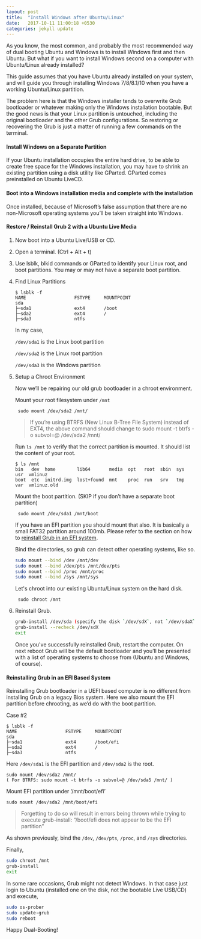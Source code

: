 ```yaml
---
layout: post
title:  "Install Windows after Ubuntu/Linux"
date:   2017-10-11 11:00:18 +0530
categories: jekyll update
---
```

As you know, the most common, and probably the most recommended way of dual booting Ubuntu and Windows is to install Windows first and then Ubuntu. But what if you want to install Windows second on a computer with Ubuntu/Linux already installed?

This guide assumes that you have Ubuntu already installed on your system, and will guide you through installing Windows 7/8/8.1/10 when you have a working Ubuntu/Linux partition.

The problem here is that the Windows installer tends to overwrite Grub bootloader or whatever making only the Windows installation bootable. But the good news is that your Linux partition is untouched, including the original bootloader and the other Grub configurations. So restoring or recovering the Grub is just a matter of running a few commands on the terminal.

#### Install Windows on a Separate Partition

If your Ubuntu installation occupies the entire hard drive, to be able to create free space for the Windows installation, you may have to shrink an existing partition using a disk utility like GParted. GParted comes preinstalled on Ubuntu LiveCD.

#### Boot into a Windows installation media and complete with the installation

Once installed, because of Microsoft’s false assumption that there are no non-Microsoft operating systems you’ll be taken straight into Windows.

#### Restore / Reinstall Grub 2 with a Ubuntu Live Media

1. Now boot into a Ubuntu Live/USB or CD.
2. Open a terminal. (Ctrl + Alt + t)
3. Use lsblk, blkid commands or GParted to identify your Linux root, and boot partitions. You may or may not have a separate boot partition.
4. Find Linux Partitions

	~~~
	$ lsblk -f
	NAME                  FSTYPE     MOUNTPOINT
	sda                                                                            
	├─sda1                ext4       /boot
	├─sda2                ext4       /
	├─sda3                ntfs       
	~~~

	In my case,

	  `/dev/sda1` is the Linux boot partition

	  `/dev/sda2` is the Linux root partition

	  `/dev/sda3` is the Windows partition


5. Setup a Chroot Environment

	Now we’ll be repairing our old grub bootloader in a chroot environment.

	Mount your root filesystem under `/mnt`

	    sudo mount /dev/sda2 /mnt/

	> If you’re using BTRFS (New Linux B-Tree File System) instead of EXT4, the above command should change to 
	> sudo mount -t btrfs -o subvol=@ /dev/sda2 /mnt/

	Run `ls /mnt` to verify that the correct partition is mounted. It should list the content of your root.

	~~~
	$ ls /mnt
	bin   dev  home        lib64       media  opt   root  sbin  sys  usr  vmlinuz
	boot  etc  initrd.img  lost+found  mnt    proc  run   srv   tmp  var  vmlinuz.old
	~~~


	Mount the boot partition. (SKIP if you don’t have a separate boot partition)

	    sudo mount /dev/sda1 /mnt/boot

	If you have an EFI partition you should mount that also. It is basically a small FAT32 partition around 100mb. Please refer to the section on how to [reinstall Grub in an EFI system](#reinstalling-grub-in-an-efi-based-system).

	Bind the directories, so grub can detect other operating systems, like so. 

	~~~ bash
	sudo mount --bind /dev /mnt/dev
	sudo mount --bind /dev/pts /mnt/dev/pts
	sudo mount --bind /proc /mnt/proc
	sudo mount --bind /sys /mnt/sys
	~~~

	Let's chroot into our existing Ubuntu/Linux system on the hard disk.

	    sudo chroot /mnt

6. Reinstall Grub.

	~~~ bash
	grub-install /dev/sda (specify the disk `/dev/sdX`, not `/dev/sdaX`)
	grub-install --recheck /dev/sdX
	exit
	~~~

	Once you've successfully reinstalled Grub, restart the computer. On next reboot Grub will be the default bootloader and you’ll be presented with a list of operating systems to choose from (Ubuntu and Windows, of course).

#### Reinstalling Grub in an EFI Based System

Reinstalling Grub bootloader in a UEFI based computer is no different from installing Grub on a legacy Bios system. Here we also mount the EFI partition before chrooting, as we’d do with the boot partition.

Case #2

~~~
$ lsblk -f
NAME                  FSTYPE     MOUNTPOINT
sda                                                                            
├─sda1                ext4       /boot/efi
├─sda2                ext4       /
├─sda3                ntfs       
~~~

Here `/dev/sda1` is the EFI partition and `/dev/sda2` is the root.

    sudo mount /dev/sda2 /mnt/
    ( For BTRFS: sudo mount -t btrfs -o subvol=@ /dev/sda5 /mnt/ )


Mount EFI partition under ‘/mnt/boot/efi’

    sudo mount /dev/sda2 /mnt/boot/efi

> Forgetting to do so will result in errors being thrown while trying to execute grub-install: “/boot/efi does not appear to be the EFI partition”

As shown previously, bind the `/dev`, `/dev/pts`, `/proc`, and `/sys` directories.

Finally,

~~~ bash
sudo chroot /mnt
grub-install
exit
~~~

In some rare occasions, Grub might not detect Windows. In that case just login to Ubuntu (installed one on the disk, not the bootable Live USB/CD) and execute,

~~~ bash
sudo os-prober
sudo update-grub
sudo reboot
~~~

Happy Dual-Booting!
